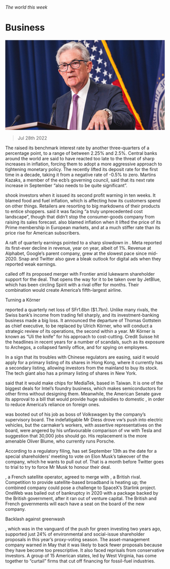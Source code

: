 ###### The world this week

# Business 

#####  

![image](images/20220730_WWP004.jpg) 

> Jul 28th 2022 

The  raised its benchmark interest rate by another three-quarters of a percentage point, to a range of between 2.25% and 2.5%. Central banks around the world are said to have reacted too late to the threat of sharp increases in inflation, forcing them to adopt a more aggressive approach to tightening monetary policy. The  recently lifted its deposit rate for the first time in a decade, taking it from a negative rate of -0.5% to zero. Martins Kazaks, a member of the ecb’s governing council, said that its next rate increase in September “also needs to be quite significant”. 

 shook investors when it issued its second profit warning in ten weeks. It blamed food and fuel inflation, which is affecting how its customers spend on other things. Retailers are resorting to big markdowns of their products to entice shoppers.  said it was facing “a truly unprecedented cost landscape”, though that didn’t stop the consumer-goods company from raising its sales forecast.  also blamed inflation when it lifted the price of its Prime membership in European markets, and at a much stiffer rate than its price rise for American subscribers. 

A raft of quarterly earnings pointed to a sharp slowdown in . Meta reported its first-ever decline in revenue, year on year, albeit of 1%. Revenue at Alphabet, Google’s parent company, grew at the slowest pace since mid-2020. Snap and Twitter also gave a bleak outlook for digital ads when they reported weak earnings. 

 called off its proposed merger with Frontier amid lukewarm shareholder support for the deal. That opens the way for it to be taken over by JetBlue, which has been circling Spirit with a rival offer for months. Their combination would create America’s fifth-largest airline. 

Turning a Körner

 reported a quarterly net loss of SFr1.6bn ($1.7bn). Unlike many rivals, the Swiss bank’s income from trading fell sharply, and its investment-banking business made a big loss. It announced the departure of Thomas Gottstein as chief executive, to be replaced by Ulrich Körner, who will conduct a strategic review of its operations, the second within a year. Mr Körner is known as “Uli the knife” for his approach to cost-cutting. Credit Suisse hit the headlines in recent years for a number of scandals, such as its exposure to Archegos, a collapsed family office, and for spying on employees. 

In a sign that its troubles with Chinese regulators are easing,  said it would apply for a primary listing of its shares in Hong Kong, where it currently has a secondary listing, allowing investors from the mainland to buy its stock. The tech giant also has a primary listing of shares in New York. 

 said that it would make chips for MediaTek, based in Taiwan. It is one of the biggest deals for Intel’s foundry business, which makes semiconductors for other firms without designing them. Meanwhile, the American Senate gave its approval to a bill that would provide huge subsidies to domestic , in order to reduce America’s reliance on foreign ones. 

 was booted out of his job as boss of Volkswagen by the company’s supervisory board. The indefatigable Mr Diess drove vw’s push into electric vehicles, but the carmaker’s workers, with assertive representatives on the board, were angered by his unfavourable comparison of vw with Tesla and suggestion that 30,000 jobs should go. His replacement is the more amenable Oliver Blume, who currently runs Porsche. 

According to a regulatory filing,  has set September 13th as the date for a special shareholders’ meeting to vote on Elon Musk’s takeover of the company, which he wants to pull out of. That is a month before Twitter goes to trial to try to force Mr Musk to honour their deal. 

, a French satellite operator, agreed to merge with , a British rival. Competition to provide satellite-based broadband is heating up; the combined company could pose a challenge to SpaceX’s Starlink project. OneWeb was bailed out of bankruptcy in 2020 with a package backed by the British government, after it ran out of venture capital. The British and French governments will each have a seat on the board of the new company.

Backlash against greenwash

, which was in the vanguard of the push for green investing two years ago, supported just 24% of environmental and social-issue shareholder proposals in this year’s proxy-voting season. The asset-management company warned in May that it was likely to back fewer proposals because they have become too prescriptive. It also faced reprisals from conservative investors. A group of 15 American states, led by West Virginia, has come together to “curtail” firms that cut off financing for fossil-fuel industries.

